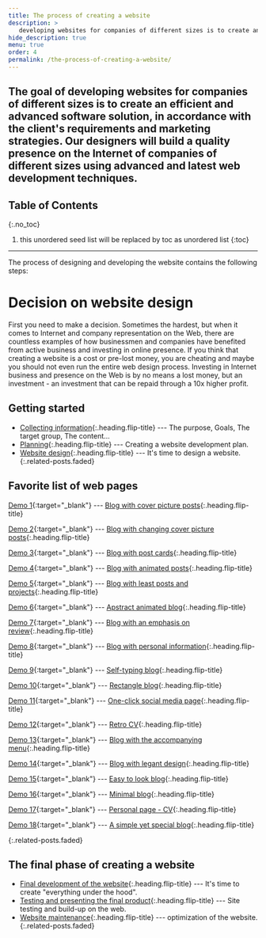 ```yaml
---
title: The process of creating a website
description: >
   developing websites for companies of different sizes is to create an efficient and advanced software solution... by Milovan Tomašević
hide_description: true
menu: true
order: 4
permalink: /the-process-of-creating-a-website/
---
```


The goal of developing websites for companies of different sizes is to create an efficient and advanced software solution, in accordance with the client's requirements and marketing strategies. Our designers will build a quality presence on the Internet of companies of different sizes using advanced and latest web development techniques.
---

## Table of Contents
{:.no_toc}
1. this unordered seed list will be replaced by toc as unordered list
{:toc}

---
The process of designing and developing the website contains the following steps:

# Decision on website design
First you need to make a decision. Sometimes the hardest, but when it comes to Internet and company representation on the Web, there are countless examples of how businessmen and companies have benefited from active business and investing in online presence.
If you think that creating a website is a cost or pre-lost money, you are cheating and maybe you should not even run the entire web design process. Investing in Internet business and presence on the Web is by no means a lost money, but an investment - an investment that can be repaid through a 10x higher profit.

## Getting started
* [Collecting information]{:.heading.flip-title} --- The purpose, Goals, The target group, The content...
* [Planning]{:.heading.flip-title} --- Creating a website development plan.
* [Website design]{:.heading.flip-title} --- It's time to design a website.
{:.related-posts.faded}

## Favorite list of web pages 
[Demo 1]{:target="_blank"} --- [Blog with cover picture posts]{:.heading.flip-title}

[Demo 2]{:target="_blank"} --- [Blog with changing cover picture posts]{:.heading.flip-title}

[Demo 3]{:target="_blank"} --- [Blog with post cards]{:.heading.flip-title}

[Demo 4]{:target="_blank"} --- [Blog with animated posts]{:.heading.flip-title}

[Demo 5]{:target="_blank"} --- [Blog with least posts and projects]{:.heading.flip-title}

[Demo 6]{:target="_blank"} --- [Apstract animated blog]{:.heading.flip-title}

[Demo 7]{:target="_blank"} --- [Blog with an emphasis on review]{:.heading.flip-title}

[Demo 8]{:target="_blank"} --- [Blog with personal information]{:.heading.flip-title}

[Demo 9]{:target="_blank"} --- [Self-typing blog]{:.heading.flip-title}

[Demo 10]{:target="_blank"} --- [Rectangle blog]{:.heading.flip-title}

[Demo 11]{:target="_blank"} --- [One-click social media page]{:.heading.flip-title}

[Demo 12]{:target="_blank"} --- [Retro CV]{:.heading.flip-title}

[Demo 13]{:target="_blank"} --- [Blog with the accompanying menu]{:.heading.flip-title}

[Demo 14]{:target="_blank"} --- [Blog with legant design]{:.heading.flip-title}

[Demo 15]{:target="_blank"} --- [Easy to look blog]{:.heading.flip-title}

[Demo 16]{:target="_blank"} --- [Minimal blog]{:.heading.flip-title}

[Demo 17]{:target="_blank"} --- [Personal page - CV]{:.heading.flip-title}

[Demo 18]{:target="_blank"} --- [A simple yet special blog]{:.heading.flip-title}

{:.related-posts.faded}

## The final phase of creating a website
* [Final development of the website]{:.heading.flip-title} --- It's time to create "everything under the hood".
* [Testing and presenting the final product]{:.heading.flip-title} --- Site testing and build-up on the web.
* [Website maintenance]{:.heading.flip-title} --- optimization of the website.
{:.related-posts.faded}

[Collecting information]: collecting-information.md
[Planning]: creating-a-website-development-plan.md
[Website design]: time-to-design-a-website.md

[Demo 1]:https://www.demo.milovantomasevic.com/demo1/
[Demo 2]:https://www.demo.milovantomasevic.com/demo2/
[Demo 3]:https://www.demo.milovantomasevic.com/demo3/
[Demo 4]:https://www.demo.milovantomasevic.com/demo4/
[Demo 5]:https://www.demo.milovantomasevic.com/demo5/
[Demo 6]:https://www.demo.milovantomasevic.com/demo6/
[Demo 7]:https://www.demo.milovantomasevic.com/demo7/
[Demo 8]:https://www.demo.milovantomasevic.com/demo8/
[Demo 9]:https://www.demo.milovantomasevic.com/demo9/
[Demo 10]:https://www.demo.milovantomasevic.com/demo10/
[Demo 11]:https://www.demo.milovantomasevic.com/demo11/
[Demo 12]:https://www.demo.milovantomasevic.com/demo12/
[Demo 13]:https://www.demo.milovantomasevic.com/demo13/
[Demo 14]:https://www.demo.milovantomasevic.com/demo14/
[Demo 15]:https://www.demo.milovantomasevic.com/demo15/
[Demo 16]:https://www.demo.milovantomasevic.com/demo16/
[Demo 17]:https://www.demo.milovantomasevic.com/demo17/
[Demo 18]:https://www.demo.milovantomasevic.com/demo18/


[Blog with cover picture posts]: /sites/blog-with-cover-picture-posts.md
[Blog with changing cover picture posts]: /sites/blog-with-changing-cover-picture-posts.md
[Blog with post cards]: /sites/blog-with-post-cards.md
[Blog with animated posts]: /sites/blog-with-animated-posts.md
[Blog with least posts and projects]: /sites/blog-with-least-posts-and-projects.md
[Apstract animated blog]: /sites/apstract-animated-blog.md
[Blog with an emphasis on review]: /sites/blog-with-an-emphasis-on-review.md
[Blog with personal information]: /sites/blog-with-personal-information.md
[Self-typing blog]: /sites/self-typing-blog.md
[Rectangle blog]: /sites/rectangle-blog.md
[One-click social media page]: /sites/one-click-social-media-page.md
[Retro CV]: /sites/retro-cv.md
[Blog with the accompanying menu]: /sites/blog-with-the-accompanying-menu.md
[Blog with legant design]: /sites/blog-with-elegant-design.md
[Easy to look blog]: /sites/easy-to-look-blog.md
[Minimal blog]: /sites/minimal-blog.md
[Personal page - CV]: /sites/personal-page-cv.md
[A simple yet special blog]: /sites/a-simple-yet-special-blog.md

[Final development of the website]: final-development-of-the-website.md
[Testing and presenting the final product]: testing-and-presenting-the-final-product.md
[Website maintenance]: optimization-of-the-website.md
